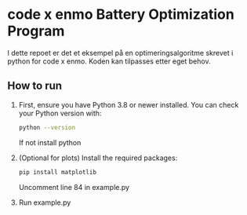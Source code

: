 # code x enmo Battery Optimization Program
I dette repoet er det et eksempel på en optimeringsalgoritme skrevet i python for code x enmo. Koden kan tilpasses etter eget behov. 

## How to run

1. First, ensure you have Python 3.8 or newer installed. You can check your Python version with:
   ```bash
   python --version
   ```
   If not install python


2. (Optional for plots) Install the required packages:
   ```bash
   pip install matplotlib
   ```

   Uncomment line 84 in example.py

3. Run example.py
